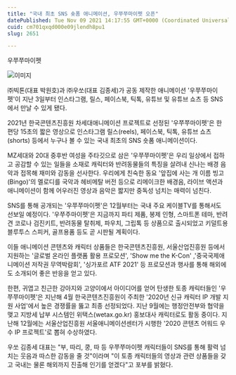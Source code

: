 ```yaml
---
title: "국내 최초 SNS 숏폼 애니메이션, 우쭈쭈마이펫 오픈"
datePublished: Tue Nov 09 2021 14:17:55 GMT+0000 (Coordinated Universal Time)
cuid: cm701qxqd000e09jlendh8pu1
slug: 2651

---
```



우쭈쭈마이펫

![이미지](https://cdn.hashnode.com/res/hashnode/image/upload/v1739252021628/6d061175-9366-4c2c-a92c-45ec10c933c8.jpeg)

㈜빅톤(대표 박원호)과 ㈜우쏘(대표 김종세)가 공동 제작한 애니메이션 '우쭈쭈마이펫'이 지난 3일부터 인스타그램, 릴스, 페이스북, 틱톡, 유튜브 및 유튜브 쇼츠 등 SNS에서 만날 수 있게 됐다.

2021년 한국콘텐츠진흥원 차세대애니메이션 프로젝트로 선정된 '우쭈쭈마이펫'은 한 편당 15초의 짧은 영상으로 인스타그램 릴스(reels), 페이스북, 틱톡, 유튜브 쇼츠(shorts) 등에서 누구나 볼 수 있는 국내 최초의 SNS 숏폼 애니메이션이다.

MZ세대와 20대 중후반 여성을 주타깃으로 삼은 '우쭈쭈마이펫'은 우리 일상에서 접하고 공감할 수 있는 일들을 소재로 캐릭터와 반려동물들의 특징을 살려내 신나는 배경 음악과 접목해 재미와 감동을 선사한다. 우리에게 친숙한 동요 '앞집에 사는 개 이름 빙고(Bingo)'의 멜로디를 국악과 헤비메탈 버전 등으로 리메이크한 배경음, 라이브 액션과 애니메이션이 함께 어우러진 영상과 음악은 짧지만 중독성 넘치는 매력이 넘친다.

SNS를 통해 공개되는 '우쭈쭈마이펫'은 12월부터는 국내 주요 케이블TV를 통해서도 선보일 예정이다. '우쭈주마이펫'은 지금까지 파티 제품, 봉제 인형, 스마트폰 테마, 반려견 코로나 검진키트, 반려동물 탈취제, 파우치, 그립톡 등 상품으로 출시되었고 키덜트용 블루투스 스피커, 골프용품 등도 곧 시판될 계획이다.

이들 애니메이션 콘텐츠와 캐릭터 상품들은 한국콘텐츠진흥원, 서울산업진흥원 등에서 지원하는 '글로벌 온라인 플랫폼 활용 프로모션', 'Show me the K-Con' ,'중국국제애니메이션 저작권 무역박람회', '싱가포르 ATF 2021' 등 프로모션과 행사를 통해 해외에도 소개되어 좋은 반응을 얻고 있다.

한편, 귀엽고 친근한 강아지와 고양이에서 아이디어를 얻어 탄생한 토종 캐릭터들인 '우쭈쭈마이펫'은 지난해 4월 한국콘텐츠진흥원이 주최한 '2020년 신규 캐릭터 IP 개발 지원 사업'에서 높은 경쟁률을 뚫고 최종 선정되었다. 지난 9월에는 행정안전부와 협약을 맺고 지방세 납부 시스템인 위택스(wetax.go.kr) 홍보대사 캐릭터로도 활동 중이다. 지난해 12월에는 서울산업진흥원 서울애니메이션센터가 시행한 '2020 콘텐츠 어워드 우수 IP 프로젝트'로 뽑혀 수상하였다.

우쏘 김종세 대표는 "부, 따리, 쿵, 따 등 우쭈쭈마이펫 캐릭터들이 SNS를 통해 활력 넘치는 웃음과 따스한 감동을 줄 것"이라며 "이 토종 캐릭터들의 영상과 관련 상품들을 갖고 국내는 물론 해외까지 진출해 인기를 얻겠다"고 포부를 밝혔다.